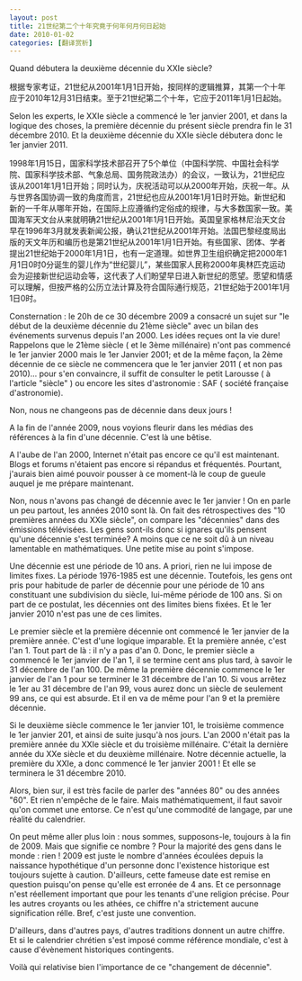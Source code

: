 ```yaml
---
layout: post
title: 21世纪第二个十年究竟于何年何月何日起始
date: 2010-01-02
categories: [翻译赏析]  
---
```


Quand débutera la deuxième décennie du XXIe siècle?

根据专家考证，21世纪从2001年1月1日开始，按同样的逻辑推算，其第一个十年应于2010年12月31日结束。至于21世纪第二个十年，它应于2011年1月1日起始。

Selon les experts, le XXIe siècle a commencé le 1er janvier 2001, et dans la logique des choses, la première décennie du présent siècle prendra fin le 31 décembre 2010. Et la deuxième décennie du XXIe siècle débutera donc le 1er janvier 2011.

1998年1月15日，国家科学技术部召开了5个单位（中国科学院、中国社会科学院、国家科学技术部、气象总局、国务院政法办）的会议，一致认为，21世纪应该从2001年1月1日开始；同时认为，庆祝活动可以从2000年开始，庆祝一年。从与世界各国协调一致的角度而言，21世纪也应从2001年1月1日时开始。新世纪和新的一千年从哪年开始，在国际上应遵循约定俗成的规律，与大多数国家一致。美国海军天文台从来就明确21世纪从2001年1月1日开始。英国皇家格林尼治天文台早在1996年3月就发表新闻公报，确认21世纪从2001年开始。法国巴黎经度局出版的天文年历和编历也是第21世纪从2001年1月1日开始。有些国家、团体、学者提出21世纪始于2000年1月1日，也有一定道理。如世界卫生组织确定把2000年1月1日0时0分诞生的婴儿作为“世纪婴儿”，某些国家人民称2000年奥林匹克运动会为迎接新世纪运动会等，这代表了人们盼望早日进入新世纪的愿望。愿望和情感可以理解，但按严格的公历立法计算及符合国际通行规范，21世纪始于2001年1月1日0时。

Consternation : le 20h de ce 30 décembre 2009 a consacré un sujet sur "le début de la deuxième décennie du 21ème siècle" avec un bilan des événements survenus depuis l'an 2000. Les idées reçues ont la vie dure! Rappelons que le 21ème siècle ( et le 3ème millénaire) n'ont pas commencé le 1er janvier 2000 mais le 1er Janvier 2001; et de la même façon, la 2ème décennie de ce siècle ne commencera que le 1er janvier 2011 ( et non pas 2010)... pour s'en convaincre, il suffit de consulter le petit Larousse ( à l'article "siècle" ) ou encore les sites d'astronomie : SAF ( société française d'astronomie).

Non, nous ne changeons pas de décennie dans deux jours !

A la fin de l'année 2009, nous voyions fleurir dans les médias des références à la fin d'une décennie. C'est là une bêtise.

A l'aube de l'an 2000, Internet n'était pas encore ce qu'il est maintenant. Blogs et forums n'étaient pas encore si répandus et fréquentés. Pourtant, j'aurais bien aimé pouvoir pousser à ce moment-là le coup de gueule auquel je me prépare maintenant.

Non, nous n'avons pas changé de décennie avec le 1er janvier ! On en parle un peu partout, les années 2010 sont là. On fait des rétrospectives des "10 premières années du XXIe siècle", on compare les "décennies" dans des émissions télévisées. Les gens sont-ils donc si ignares qu'ils pensent qu'une décennie s'est terminée? A moins que ce ne soit dû à un niveau lamentable en mathématiques. Une petite mise au point s'impose.

Une décennie est une période de 10 ans. A priori, rien ne lui impose de limites fixes. La période 1976-1985 est une décennie. Toutefois, les gens ont pris pour habitude de parler de décennie pour une période de 10 ans constituant une subdivision du siècle, lui-même période de 100 ans. Si on part de ce postulat, les décennies ont des limites biens fixées. Et le 1er janvier 2010 n'est pas une de ces limites.

Le premier siècle et la première décennie ont commencé le 1er janvier de la première année. C'est d'une logique imparable. Et la première année, c'est l'an 1. Tout part de là : il n'y a pas d'an 0. Donc, le premier siècle a commencé le 1er janvier de l'an 1, il se termine cent ans plus tard, à savoir le 31 décembre de l'an 100. De même la première décennie commence le 1er janvier de l'an 1 pour se terminer le 31 décembre de l'an 10. Si vous arrêtez le 1er au 31 décembre de l'an 99, vous aurez donc un siècle de seulement 99 ans, ce qui est absurde. Et il en va de même pour l'an 9 et la première décennie.

Si le deuxième siècle commence le 1er janvier 101, le troisième commence le 1er janvier 201, et ainsi de suite jusqu'à nos jours. L'an 2000 n'était pas la première année du XXIe siècle et du troisième millénaire. C'était la dernière année du XXe siècle et du deuxième millénaire. Notre décennie actuelle, la première du XXIe, a donc commencé le 1er janvier 2001 ! Et elle se terminera le 31 décembre 2010.

Alors, bien sur, il est très facile de parler des "années 80" ou des années "60". Et rien n'empêche de le faire. Mais mathématiquement, il faut savoir qu'on commet une entorse. Ce n'est qu'une commodité de langage, par une réalité du calendrier.

On peut même aller plus loin : nous sommes, supposons-le, toujours à la fin de 2009. Mais que signifie ce nombre ? Pour la majorité des gens dans le monde : rien ! 2009 est juste le nombre d'années écoulées depuis la naissance hypothétique d'un personne donc l'existence historique est toujours sujette à caution. D'ailleurs, cette fameuse date est remise en question puisqu'on pense qu'elle est erronée de 4 ans. Et ce personnage n'est réellement important que pour les tenants d'une religion précise. Pour les autres croyants ou les athées, ce chiffre n'a strictement aucune signification rélle. Bref, c'est juste une convention.

D'ailleurs, dans d'autres pays, d'autres traditions donnent un autre chiffre. Et si le calendrier chrétien s'est imposé comme référence mondiale, c'est à cause d'évènement historiques contingents.

Voilà qui relativise bien l'importance de ce "changement de décennie".
